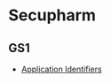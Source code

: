# Secupharm

## GS1

*  [Application Identifiers](https://www.gs1.org/standards/barcodes/application-identifiers?lang=de)

